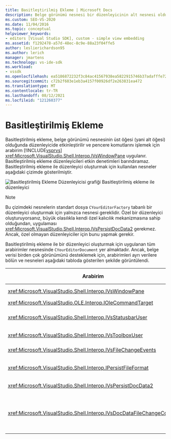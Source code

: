 ```yaml
---
title: Basitleştirilmiş Ekleme | Microsoft Docs
description: Belge görünümü nesnesi bir düzenleyicinin alt nesnesi olduğunda düzenleyicide etkinleştirilebilir olan basitleştirilmiş ekleme hakkında Visual Studio.
ms.custom: SEO-VS-2020
ms.date: 11/04/2016
ms.topic: conceptual
helpviewer_keywords:
- editors [Visual Studio SDK], custom - simple view embedding
ms.assetid: f1292478-a57d-48ec-8c9e-88a23f04ffe5
author: leslierichardson95
ms.author: lerich
manager: jmartens
ms.technology: vs-ide-sdk
ms.workload:
- vssdk
ms.openlocfilehash: ea5186872232f3c84ac41567938ea5822915746b37adafffe7263077d3c87b43
ms.sourcegitcommit: c72b2f603e1eb3a4157f00926df2e263831ea472
ms.translationtype: MT
ms.contentlocale: tr-TR
ms.lasthandoff: 08/12/2021
ms.locfileid: "121260377"
---
```

# <a name="simplified-embedding"></a>Basitleştirilmiş Ekleme
Basitleştirilmiş ekleme, belge görünümü nesnesinin üst öğesi (yani alt öğesi) olduğunda düzenleyicide etkinleştirilir ve pencere komutlarını işlemek için arabirim [!INCLUDE[vsprvs](../code-quality/includes/vsprvs_md.md)] <xref:Microsoft.VisualStudio.Shell.Interop.IVsWindowPane> uygulanır. Basitleştirilmiş ekleme düzenleyicileri etkin denetimleri barındıramaz. Basitleştirilmiş ekleme ile düzenleyici oluşturmak için kullanılan nesneler aşağıdaki çizimde gösterilmiştir.

 ![Basitleştirilmiş Ekleme Düzenleyicisi grafiği](../extensibility/media/vssimplifiedembeddingeditor.gif "vsSimplifiedEmbeddingEditor") Basitleştirilmiş ekleme ile düzenleyici

> [!NOTE]
> Bu çizimdeki nesnelerin standart dosya `CYourEditorFactory` tabanlı bir düzenleyici oluşturmak için yalnızca nesnesi gereklidir. Özel bir düzenleyici oluşturuyorsanız, büyük olasılıkla kendi özel kalıcılık mekanizmasına sahip olduğundan, uygulaması <xref:Microsoft.VisualStudio.Shell.Interop.IVsPersistDocData2> gerekmez. Ancak, özel olmayan düzenleyiciler için bunu yapmak gerekir.

 Basitleştirilmiş ekleme ile bir düzenleyici oluşturmak için uygulanan tüm arabirimler nesnesinde `CYourEditorDocument` yer almaktadır. Ancak, belge verisi birden çok görünümünü desteklemek için, arabirimleri ayrı verilere bölün ve nesneleri aşağıdaki tabloda gösterilen şekilde görüntülendi.

|Arabirim|Arabirimin konumu|Kullanın|
|---------------|---------------------------|---------|
|<xref:Microsoft.VisualStudio.Shell.Interop.IVsWindowPane>|Görünüm|Üst pencereye bağlantı sağlar.|
|<xref:Microsoft.VisualStudio.OLE.Interop.IOleCommandTarget>|Görünüm|Komutları işleme.|
|<xref:Microsoft.VisualStudio.Shell.Interop.IVsStatusbarUser>|Görünüm|Durum çubuğu güncelleştirmelerini sağlar.|
|<xref:Microsoft.VisualStudio.Shell.Interop.IVsToolboxUser>|Görünüm|Araç **Kutusu öğelerini** sağlar.|
|<xref:Microsoft.VisualStudio.Shell.Interop.IVsFileChangeEvents>|Veriler|Dosya değişirken bildirim gönderir.|
|<xref:Microsoft.VisualStudio.Shell.Interop.IPersistFileFormat>|Veriler|Bir dosya türü için Farklı Kaydet özelliğini sağlar.|
|<xref:Microsoft.VisualStudio.Shell.Interop.IVsPersistDocData2>|Veriler|Belge için kalıcılığı sağlar.|
|<xref:Microsoft.VisualStudio.Shell.Interop.IVsDocDataFileChangeControl>|Veriler|Yeniden yükleme tetiklemesi gibi dosya değişikliği olaylarının gizlenmesine izin verir.|
